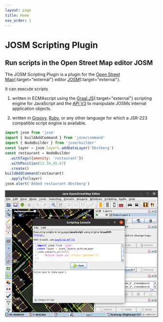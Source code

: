 ```yaml
---
layout: page
title: Home
nav_order: 1
---
```



# JOSM Scripting Plugin

## Run scripts in the Open Street Map editor JOSM

The JOSM Scripting Plugin is a plugin for the [Open Street Map]{:target="external"} editor [JOSM]{:target="external"}.

It can execute scripts 

1. written in ECMAscript using the [Graal.JS](Graal.js){:target="external"} scripting engine for JavaScript and the [API V3](api/v3) to manipulate JOSMs internal application objects.

2. written in [Groovy], [Ruby], or any other language for which a JSR-223 compatible script engine is available.

```js
import josm from 'josm'
import { buildAddCommand } from 'josm/command'
import { NodeBuilder } from 'josm/builder'
const layer = josm.layers.addDataLayer('Obstberg')
const restaurant = NodeBuilder
  .withTags({amenity: 'restaurant'})
  .withPosition(12.34,45.67)
  .create()
buildAddCommand(restaurant)
  .applyTo(layer)
josm.alert('Added restaurant Obstberg')
```

<img id="console-img" src="assets/img/scripting-console-sample.png"/>


[Open Street Map]: http://www.openstreetmap.org
[JOSM]: http://josm.openstreetmap.de
[Mozilla Rhino]: http://www.mozilla.org/rhino/
[Groovy]: http://groovy.codehaus.org/
[Ruby]: http://www.ruby-lang.org